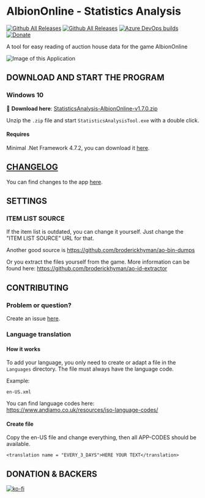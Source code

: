 # AlbionOnline - Statistics Analysis
[![Github All Releases](https://img.shields.io/github/v/release/Triky313/AlbionOnline-StatisticsAnalysis)](https://github.com/Triky313/AlbionOnline-StatisticsAnalysis/releases) 
[![Github All Releases](https://img.shields.io/github/downloads/Triky313/AlbionOnline-StatisticsAnalysis/total.svg)](https://github.com/Triky313/AlbionOnline-StatisticsAnalysis/releases) 
[![Azure DevOps builds](https://img.shields.io/azure-devops/build/triky313/6a04e3a7-7acd-43e1-b81f-c117253b16de/1)](https://triky313.visualstudio.com/AlbionOnline-StatisticsAnalysis/_build?definitionId=1) 
[![Donate](https://img.shields.io/badge/paypal-donate-1e477a)](https://www.paypal.me/schultzaaron) 

A tool for easy reading of auction house data for the game AlbionOnline

![Image of this Application](https://github.com/Triky313/AlbionOnline-StatisticsAnalysis/blob/master/StatisticsAnalysisTool.png)

## DOWNLOAD AND START THE PROGRAM
### Windows 10
:pushpin: **Download here**: [StatisticsAnalysis-AlbionOnline-v1.7.0.zip](https://github.com/Triky313/AlbionOnline-StatisticsAnalysis/releases/download/1.7.0/StatisticsAnalysis-AlbionOnline-v1.7.0.zip)

Unzip the `.zip` file and start `StatisticsAnalysisTool.exe` with a double click.

#### Requires
Minimal .Net Framework 4.7.2, you can download it [here](https://dotnet.microsoft.com/download).


## [CHANGELOG](https://github.com/Triky313/AlbionOnline-StatisticsAnalysis/blob/master/CHANGELOG.md)
You can find changes to the app [here](https://github.com/Triky313/AlbionOnline-StatisticsAnalysis/blob/master/CHANGELOG.md).


## SETTINGS 

### ITEM LIST SOURCE
If the item list is outdated, you can change it yourself. Just change the "ITEM LIST SOURCE" URL for that. 

Another good source is https://github.com/broderickhyman/ao-bin-dumps

Or you extract the files yourself from the game. More information can be found here: https://github.com/broderickhyman/ao-id-extractor


## CONTRIBUTING

### Problem or question?
Create an issue [here](https://github.com/Triky313/AlbionOnline-StatisticsAnalysis/issues).

### Language translation

#### How it works
To add your language, you only need to create or adapt a file in the `Languages` directory.
The file must always have the language code. 

Example:
```
en-US.xml
```

You can find language codes here: https://www.andiamo.co.uk/resources/iso-language-codes/

#### Create file
Copy the en-US file and change everything, then all APP-CODES should be available. 
```
<translation name = "EVERY_3_DAYS">HERE YOUR TEXT</translation>
```


## DONATION & BACKERS
[![ko-fi](https://www.ko-fi.com/img/githubbutton_sm.svg)](https://ko-fi.com/N4N81FD7A)

